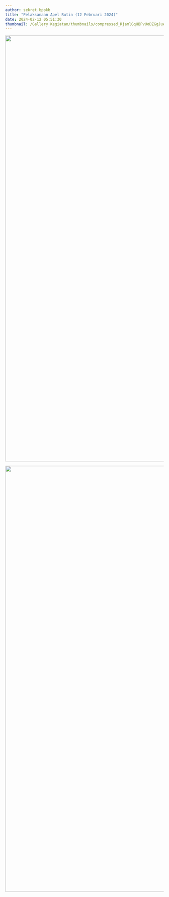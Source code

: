 ```yaml
---
author: sekret.bppkb
title: "Pelaksanaan Apel Rutin (12 Februari 2024)"
date: 2024-02-12 05:51:30
thumbnail: /Gallery Kegiatan/thumbnails/compressed_RjamlGqHBPvUoDZGgJuAPpySgvA555R4Xty7C2nX.png
---
```

<p><img src="/images/qcHND3OZSrpO0zldYzwo.png" alt="" width="1080" height="1350" /></p>
<p><img src="/images/8X7Df1qBO5RrMm4jJgtu.png" alt="" width="1080" height="1350" /></p>
<p><img src="/images/obcthx33jQxlX895fhcH.png" alt="" /></p>
<p><img src="/images/6eMUUUM62o0OLQFe2qes.png" alt="" /></p>
<p><img src="/images/AmwMMjxmwEheamOBbSF9.png" alt="" /></p>
<p><img src="/images/9AVkyodVI7er8PleXQuo.png" alt="" /></p>